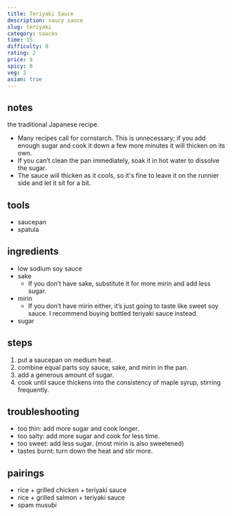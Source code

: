 ```yaml
---
title: Teriyaki Sauce
description: saucy sauce
slug: teriyaki
category: sauces
time: 15
difficulty: 0
rating: 2
price: $
spicy: 0
veg: 2
asian: true
---
```


## notes

the traditional Japanese recipe.

- Many recipes call for cornstarch. This is unnecessary; if you add enough sugar and cook it down a few more minutes it will thicken on its own.
- If you can’t clean the pan immediately, soak it in hot water to dissolve the sugar.
- The sauce will thicken as it cools, so it's fine to leave it on the runnier side and let it sit for a bit.

## tools

- saucepan
- spatula

## ingredients

- low sodium soy sauce
- sake
  - If you don’t have sake, substitute it for more mirin and add less sugar.
- mirin
  - If you don’t have mirin either, it’s just going to taste like sweet soy sauce. I recommend buying bottled teriyaki sauce instead.
- sugar

## steps

1. put a saucepan on medium heat.
2. combine equal parts soy sauce, sake, and mirin in the pan.
3. add a generous amount of sugar.
4. cook until sauce thickens into the consistency of maple syrup, stirring frequently.

## troubleshooting

- too thin: add more sugar and cook longer.
- too salty: add more sugar and cook for less time.
- too sweet: add less sugar. (most mirin is also sweetened)
- tastes burnt: turn down the heat and stir more.

## pairings

- rice + grilled chicken + teriyaki sauce
- rice + grilled salmon + teriyaki sauce
- spam musubi
